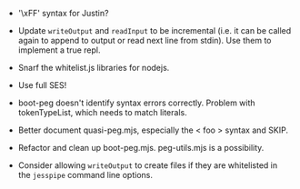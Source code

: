 * '\xFF' syntax for Justin?

* Update `writeOutput` and `readInput` to be incremental (i.e. it can be called again to append to output or read next line from stdin).  Use them to implement a true repl.

* Snarf the whitelist.js libraries for nodejs.

* Use full SES!

* boot-peg doesn't identify syntax errors correctly.  Problem with tokenTypeList, which needs to match literals.

* Better document quasi-peg.mjs, especially the < foo > syntax and SKIP.

* Refactor and clean up boot-peg.mjs.  peg-utils.mjs is a possibility.

* Consider allowing `writeOutput` to create files if they are whitelisted in the `jesspipe` command line options.

